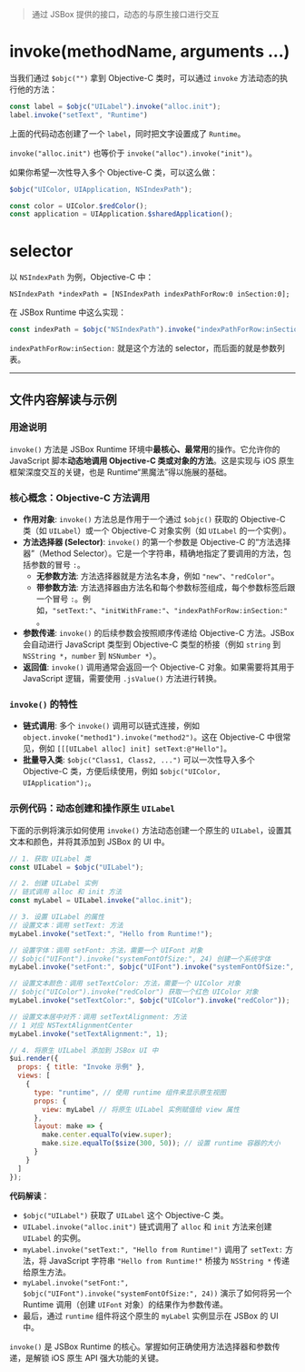 > 通过 JSBox 提供的接口，动态的与原生接口进行交互

# invoke(methodName, arguments ...)

当我们通过 `$objc("")` 拿到 Objective-C 类时，可以通过 `invoke` 方法动态的执行他的方法：

```js
const label = $objc("UILabel").invoke("alloc.init");
label.invoke("setText", "Runtime")
```

上面的代码动态创建了一个 `label`，同时把文字设置成了 `Runtime`。

`invoke("alloc.init")` 也等价于 `invoke("alloc").invoke("init")`。

如果你希望一次性导入多个 Objective-C 类，可以这么做：

```js
$objc("UIColor, UIApplication, NSIndexPath");

const color = UIColor.$redColor();
const application = UIApplication.$sharedApplication();
```

# selector

以 `NSIndexPath` 为例，Objective-C 中：

```objc
NSIndexPath *indexPath = [NSIndexPath indexPathForRow:0 inSection:0];
```

在 JSBox Runtime 中这么实现：

```js
const indexPath = $objc("NSIndexPath").invoke("indexPathForRow:inSection:", 0, 0);
```

`indexPathForRow:inSection:` 就是这个方法的 selector，而后面的就是参数列表。

---

## 文件内容解读与示例

### 用途说明

`invoke()` 方法是 JSBox Runtime 环境中**最核心、最常用**的操作。它允许你的 JavaScript 脚本**动态地调用 Objective-C 类或对象的方法**。这是实现与 iOS 原生框架深度交互的关键，也是 Runtime“黑魔法”得以施展的基础。

### 核心概念：Objective-C 方法调用

-   **作用对象**: `invoke()` 方法总是作用于一个通过 `$objc()` 获取的 Objective-C 类（如 `UILabel`）或一个 Objective-C 对象实例（如 `UILabel` 的一个实例）。
-   **方法选择器 (Selector)**: `invoke()` 的第一个参数是 Objective-C 的“方法选择器”（Method Selector）。它是一个字符串，精确地指定了要调用的方法，包括参数的冒号 `:`。
    -   **无参数方法**: 方法选择器就是方法名本身，例如 `"new"`、`"redColor"`。
    -   **带参数方法**: 方法选择器由方法名和每个参数标签组成，每个参数标签后跟一个冒号 `:`。例如，`"setText:"`、`"initWithFrame:"`、`"indexPathForRow:inSection:"`。
-   **参数传递**: `invoke()` 的后续参数会按照顺序传递给 Objective-C 方法。JSBox 会自动进行 JavaScript 类型到 Objective-C 类型的桥接（例如 `string` 到 `NSString *`，`number` 到 `NSNumber *`）。
-   **返回值**: `invoke()` 调用通常会返回一个 Objective-C 对象。如果需要将其用于 JavaScript 逻辑，需要使用 `.jsValue()` 方法进行转换。

### `invoke()` 的特性

-   **链式调用**: 多个 `invoke()` 调用可以链式连接，例如 `object.invoke("method1").invoke("method2")`。这在 Objective-C 中很常见，例如 `[[[UILabel alloc] init] setText:@"Hello"]`。
-   **批量导入类**: `$objc("Class1, Class2, ...")` 可以一次性导入多个 Objective-C 类，方便后续使用，例如 `$objc("UIColor, UIApplication");`。

### 示例代码：动态创建和操作原生 `UILabel`

下面的示例将演示如何使用 `invoke()` 方法动态创建一个原生的 `UILabel`，设置其文本和颜色，并将其添加到 JSBox 的 UI 中。

```javascript
// 1. 获取 UILabel 类
const UILabel = $objc("UILabel");

// 2. 创建 UILabel 实例
// 链式调用 alloc 和 init 方法
const myLabel = UILabel.invoke("alloc.init");

// 3. 设置 UILabel 的属性
// 设置文本：调用 setText: 方法
myLabel.invoke("setText:", "Hello from Runtime!");

// 设置字体：调用 setFont: 方法，需要一个 UIFont 对象
// $objc("UIFont").invoke("systemFontOfSize:", 24) 创建一个系统字体
myLabel.invoke("setFont:", $objc("UIFont").invoke("systemFontOfSize:", 24));

// 设置文本颜色：调用 setTextColor: 方法，需要一个 UIColor 对象
// $objc("UIColor").invoke("redColor") 获取一个红色 UIColor 对象
myLabel.invoke("setTextColor:", $objc("UIColor").invoke("redColor"));

// 设置文本居中对齐：调用 setTextAlignment: 方法
// 1 对应 NSTextAlignmentCenter
myLabel.invoke("setTextAlignment:", 1);

// 4. 将原生 UILabel 添加到 JSBox UI 中
$ui.render({
  props: { title: "Invoke 示例" },
  views: [
    {
      type: "runtime", // 使用 runtime 组件来显示原生视图
      props: {
        view: myLabel // 将原生 UILabel 实例赋值给 view 属性
      },
      layout: make => {
        make.center.equalTo(view.super);
        make.size.equalTo($size(300, 50)); // 设置 runtime 容器的大小
      }
    }
  ]
});
```

**代码解读**：

-   `$objc("UILabel")` 获取了 `UILabel` 这个 Objective-C 类。
-   `UILabel.invoke("alloc.init")` 链式调用了 `alloc` 和 `init` 方法来创建 `UILabel` 的实例。
-   `myLabel.invoke("setText:", "Hello from Runtime!")` 调用了 `setText:` 方法，将 JavaScript 字符串 `"Hello from Runtime!"` 桥接为 `NSString *` 传递给原生方法。
-   `myLabel.invoke("setFont:", $objc("UIFont").invoke("systemFontOfSize:", 24))` 演示了如何将另一个 Runtime 调用（创建 `UIFont` 对象）的结果作为参数传递。
-   最后，通过 `runtime` 组件将这个原生的 `myLabel` 实例显示在 JSBox 的 UI 中。

`invoke()` 是 JSBox Runtime 的核心。掌握如何正确使用方法选择器和参数传递，是解锁 iOS 原生 API 强大功能的关键。 

